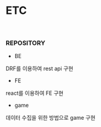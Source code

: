 # ETC

<br/>

### REPOSITORY

- BE

DRF를 이용하여 rest api 구현

- FE

react를 이용하여 FE 구현 

- game

데이터 수집을 위한 방법으로 game 구현